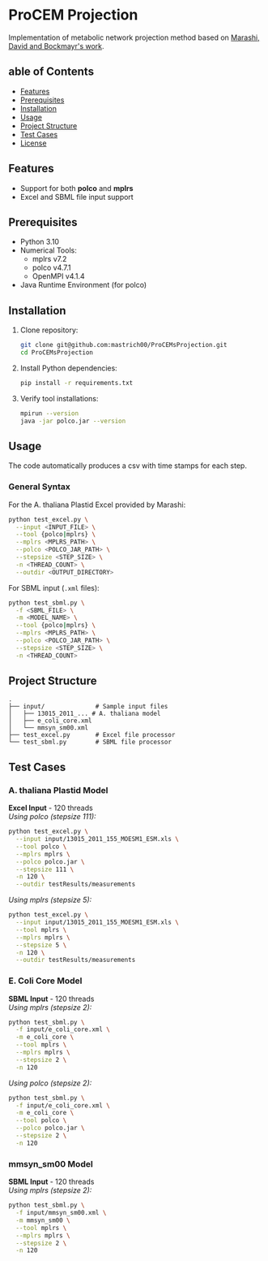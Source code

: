 # ProCEM Projection

Implementation of metabolic network projection method based on [Marashi, David and Bockmayr's work](https://almob.biomedcentral.com/articles/10.1186/1748-7188-7-17).

## able of Contents
- [Features](#-features)
- [Prerequisites](#-prerequisites)
- [Installation](#-installation)
- [Usage](#-usage)
- [Project Structure](#-project-structure)
- [Test Cases](#-test-cases)
- [License](#-license)

## Features
- Support for both **polco** and **mplrs**
- Excel and SBML file input support

## Prerequisites
- Python 3.10
- Numerical Tools:
  - mplrs v7.2
  - polco v4.7.1
  - OpenMPI v4.1.4
- Java Runtime Environment (for polco)

## Installation
1. Clone repository:
   ```sh
   git clone git@github.com:mastrich00/ProCEMsProjection.git
   cd ProCEMsProjection
   ```

2. Install Python dependencies:
   ```sh
   pip install -r requirements.txt
   ```

3. Verify tool installations:
   ```sh
   mpirun --version
   java -jar polco.jar --version
   ```

## Usage

The code automatically produces a csv with time stamps for each step.

### General Syntax
For the A. thaliana Plastid Excel provided by Marashi:
```sh
python test_excel.py \
  --input <INPUT_FILE> \
  --tool {polco|mplrs} \
  --mplrs <MPLRS_PATH> \
  --polco <POLCO_JAR_PATH> \
  --stepsize <STEP_SIZE> \
  -n <THREAD_COUNT> \
  --outdir <OUTPUT_DIRECTORY>
```

For SBML input (`.xml` files):
```sh
python test_sbml.py \
  -f <SBML_FILE> \
  -m <MODEL_NAME> \
  --tool {polco|mplrs} \
  --mplrs <MPLRS_PATH> \
  --polco <POLCO_JAR_PATH> \
  --stepsize <STEP_SIZE> \
  -n <THREAD_COUNT>
```

## Project Structure
```
.
├── input/              # Sample input files
│   ├── 13015_2011_... # A. thaliana model
│   ├── e_coli_core.xml
│   └── mmsyn_sm00.xml
├── test_excel.py       # Excel file processor
└── test_sbml.py        # SBML file processor
```

## Test Cases

### A. thaliana Plastid Model
**Excel Input** - 120 threads  
*Using polco (stepsize 111):*
```sh
python test_excel.py \
  --input input/13015_2011_155_MOESM1_ESM.xls \
  --tool polco \
  --mplrs mplrs \
  --polco polco.jar \
  --stepsize 111 \
  -n 120 \
  --outdir testResults/measurements
```

*Using mplrs (stepsize 5):*
```sh
python test_excel.py \
  --input input/13015_2011_155_MOESM1_ESM.xls \
  --tool mplrs \
  --mplrs mplrs \
  --stepsize 5 \
  -n 120 \
  --outdir testResults/measurements
```

### E. Coli Core Model
**SBML Input** - 120 threads  
*Using mplrs (stepsize 2):*
```sh
python test_sbml.py \
  -f input/e_coli_core.xml \
  -m e_coli_core \
  --tool mplrs \
  --mplrs mplrs \
  --stepsize 2 \
  -n 120
```

*Using polco (stepsize 2):*
```sh
python test_sbml.py \
  -f input/e_coli_core.xml \
  -m e_coli_core \
  --tool polco \
  --polco polco.jar \
  --stepsize 2 \
  -n 120
```

### mmsyn_sm00 Model
**SBML Input** - 120 threads  
*Using mplrs (stepsize 2):*
```sh
python test_sbml.py \
  -f input/mmsyn_sm00.xml \
  -m mmsyn_sm00 \
  --tool mplrs \
  --mplrs mplrs \
  --stepsize 2 \
  -n 120
```

